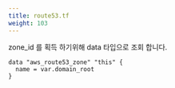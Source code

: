 ```yaml
---
title: route53.tf
weight: 103
---
```


zone_id 를 획득 하기위해 data 타입으로 조회 합니다.

```hcl
data "aws_route53_zone" "this" {
  name = var.domain_root
}
```
